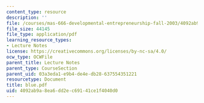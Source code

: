 ```yaml
---
content_type: resource
description: ''
file: /courses/mas-666-developmental-entrepreneurship-fall-2003/4092ab9a8ea6dd2ec69141ce1f4040d0_blue.pdf
file_size: 44145
file_type: application/pdf
learning_resource_types:
- Lecture Notes
license: https://creativecommons.org/licenses/by-nc-sa/4.0/
ocw_type: OCWFile
parent_title: Lecture Notes
parent_type: CourseSection
parent_uid: 03a3eda1-e9b4-de4e-db28-637554351221
resourcetype: Document
title: blue.pdf
uid: 4092ab9a-8ea6-dd2e-c691-41ce1f4040d0
---
```

